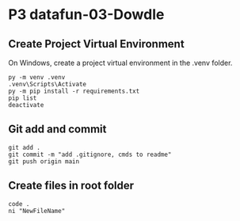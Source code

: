 # P3 datafun-03-Dowdle

## Create Project Virtual Environment

On Windows, create a project virtual environment in the .venv folder. 

```shell
py -m venv .venv
.venv\Scripts\Activate
py -m pip install -r requirements.txt
pip list
deactivate
```

## Git add and commit 

```shell
git add .
git commit -m "add .gitignore, cmds to readme"
git push origin main
```

## Create files in root folder

```shell
code .
ni "NewFileName"
```